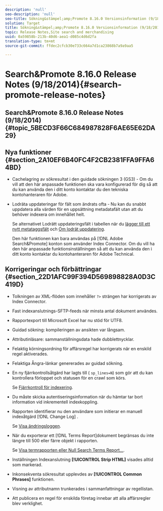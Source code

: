 ```yaml
---
description: 'null'
seo-description: 'null'
seo-title: Sökning&stämpel;amp;Promote 8.16.0 Versionsinformation (9/18/2014)
solution: Target
title: Sökning&stämpel;amp;Promote 8.16.0 Versionsinformation (9/18/2014)
topic: Release Notes,Site search and merchandising
uuid: 0a59858b-213b-40d6-aea1-d085c4d6d2fa
translation-type: tm+mt
source-git-commit: ffdec2cfcb30e733c664a7d1ca23868b7a9a9aa5

---
```



# Search&amp;Promote 8.16.0 Release Notes (9/18/2014){#search-promote-release-notes}

## Search&amp;Promote 8.16.0 Release Notes (9/18/2014) {#topic_5BECD3F66C684987828F6AE65E62DA29}

## Nya funktioner {#section_2A10EF6B40FC4F2CB2381FFA9FFA64BD}

* Cachelagring av sökresultat i den guidade sökningen 3 (GS3) - Om du vill att den här anpassade funktionen ska vara konfigurerad för dig så att du kan använda den i ditt konto kontaktar du den tekniska kontohanteraren för Adobe.
* Lodräta uppdateringar för fält som ändrats ofta - Nu kan du snabbt uppdatera alla värden för en uppsättning metadatafält utan att du behöver indexera om innehållet helt.

   Se alternativet Lodrätt uppdateringsfält i tabellen när du [lägger till ett nytt metataggsfält](../c-about-settings-menu/c-about-metadata-menu.md#task_6DF188C0FC7F4831A4444CA9AFA615E5) och [Om lodrät uppdatering](../c-about-index-menu/c-about-vertical-updates.md#concept_E65A70C9C2E04804BF24FBE1B3CAD899).

   Den här funktionen kan bara användas på [!DNL Adobe Search&Promote] konton som använder Index Connector. Om du vill ha den här anpassade funktionsinställningen så att du kan använda den i ditt konto kontaktar du kontohanteraren för Adobe Technical.

## Korrigeringar och förbättringar {#section_22D1AFC99F394D569898828A0D3C419D}

* Tolkningen av XML-flöden som innehåller `?>` strängen har korrigerats av Index Connector.
* Fast indexanslutnings-SFTP-feeds när minsta antal dokument användes.
* Rapportexport till Microsoft Excel har nu stöd för UTF8.
* Guidad sökning: kompileringen av ansikten var långsam.
* Attributinläsare: sammanställningsdata hade dubblettnycklar.
* Felaktig körningsordning för affärsregel har korrigerats när en enskild regel aktiverades.
* Felaktiga Ångra-länkar genererades av guidad sökning.
* En ny fjärrkontrollsåtgärd har lagts till ( `sp_lines=N`) som gör att du kan kontrollera förloppet och statusen för en crawl som körs.

   Se [Fjärrkontroll för indexering](../c-about-index-menu/c-about-remote-control-for-indexing.md#concept_C79B322190E84106A434E5C6D4A4118F).

* Du måste skicka autentiseringsinformation när du hämtar tar bort information vid inkrementell indexkoppling.
* Rapporten identifierar nu den användare som initierar en manuell indexåtgärd [!DNL Change Log] .

   Se [Visa ändringsloggen](../c-about-reports-menu/c-about-reports-menu.md#task_166F1156719F4B3D834BEA8E249C8057).

* När du exporterar ett [!DNL Terms Report]dokument begränsas du inte längre till 500 eller färre objekt i rapporten.

   Se [Visa termrapporten eller Null Search Terms Report...](../c-about-reports-menu/c-about-reports-menu.md#task_53B7ED1582DD4B0E8376546A7AFC789A).

* Inställningen Indexanslutning **[!UICONTROL Strip HTML]** visades alltid som markerad.
* Inkonsekventa sökresultat upplevdes av **[!UICONTROL Common Phrases]** funktionen.
* Visning av attributnamn trunkerades i sammanfattningar av regellistan.
* Att publicera en regel för enskilda företag innebar att alla affärsregler blev verklighet.

